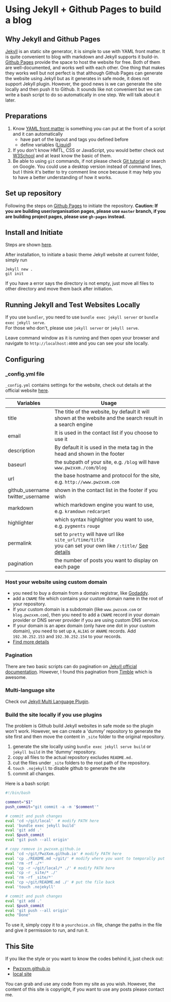 # Using Jekyll + Github Pages to build a blog


## Why Jekyll and Github Pages
[Jekyll](https://jekyllrb.com/) is an static site generator, it is simple to use with YAML front matter. It is quite convenient to blog with markdown and Jekyll supports it build-in. [Github Pages](https://pages.github.com/) provide the space to host the website for free. Both of them are well-documented, and works well with each other. One thing that makes they works well but not perfect is that although Github Pages can generate the website using Jekyll but as it generates in safe mode, it does not support Jekyll plugin. However, the good news is we can generate the site locally and then push it to Github. It sounds like not convenient but we can write a bash script to do so automatically in one step. We will talk about it later.


## Preparations
1. Know [YAML front matter](http://jekyllrb.com/docs/frontmatter/) is something you can put at the front of a script and it can automatically
    - have part of the layout and tags you defined before
    - define variables ([Liquid](http://liquidmarkup.org/))
2. If you don't know HMTL, CSS or JavaScript, you would better check out [W3School](http://www.w3schools.com/) and at least know the basic of them.
3. Be able to using `git` commands, if not please check [Git tutorial](http://rogerdudler.github.io/git-guide/) or search on Google. You could use a desktop version instead of command lines, but I think it's better to try comment line once because it may help you to have a better understanding of how it works.

## Set up repository
Following the steps on [Github Pages](https://pages.github.com/) to initiate the repository. **Caution: If you are building user/organisation pages, please use `master` branch, if you are building project pages, please use `gh-pages` instead.**

## Install and Initiate
Steps are shown [here](https://help.github.com/articles/using-jekyll-with-pages/).

After installation, to initiate a basic theme Jekyll website at current folder, simply run

```
Jekyll new .
git init
```

If you have a error says the directory is not empty, just move all files to other directory and move them back after initiation.

## Running Jekyll and Test Websites Locally
If you use `bundler`, you need to use `bundle exec jekyll server` or `bundle exec jekyll serve`.<br>For those who don't, please use `jekyll server` or `jekyll serve`.

Leave command window as it is running and then open your browser and navigate to `http://localhost:4000` and you can see your site locally.

## Configuring
### \_config.yml file
`_config.yml` contains settings for the website, check out details at the official website [here](http://jekyllrb.com/docs/configuration/).

Variables | Usage
---|---
title | The title of the website, by default it will shown at the website and the search result in a search engine
email | It is used in the contact list if you choose to use it
description | By default it is used in the meta tag in the head and shown in the footer
baseurl | the subpath of your site, e.g. `/blog` will have `www.pwzxxm./com/blog`
url | the base hostname and protocol for the site, e.g. `http://www.pwzxxm.com`
github\_username<br>twitter\_username | shown in the contact list in the footer if you wish
markdown | which markdown engine you want to use, e.g. `kramdown` `redcarpet`
highlighter | which syntax highlighter you want to use, e.g. `pygments` `rouge`
permalink | set to `pretty` will have url like `site_url/time/title` <br> you can set your own like `/:title/` [See details](http://jekyllrb.com/docs/permalinks/)
pagination | the number of posts you want to display on each page

### Host your website using custom domain
- you need to buy a domain from a domain registrar, like [Godaddy](https://godaddy.com).
- add a `CNAME` file which contains your custom domain name in the root of your repository.
- If your custom domain is a subdomain (like `www.pwzxxm.com` or `blog.pwzxxm.com`), then you need to add a `CNAME` record in your domain provider or DNS server provider if you are using custom DNS service.
- If your domain is an apex domain (only have one dot in your custom domain), you need to set up `A`, `ALIAS` or `ANAME` records. Add `192.30.252.153` and `192.30.252.154` to your records.
- [Find more details](https://help.github.com/articles/setting-up-a-custom-domain-with-github-pages/)

### Pagination
There are two basic scripts can do pagination on [Jekyll official documentation](http://jekyllrb.com/docs/pagination/).
However, I found this pagination from [Timble](http://www.timble.net/blog/2015/05/07/better-pagination-for-jekyll.html) which is awesome.

### Multi-language site
Check out [Jekyll Multi Language Plugin](http://jekyll-langs.liaohuqiu.net/).

### Build the site locally if you use plugins
The problem is Github build Jekyll websites in safe mode so the plugin won't work. However, we can create a 'dummy' repository to generate the site first and then move the content in `_site` folder to the original repository.

1. generate the site locally using `bundle exec jekyll serve build` or `jekyll build` in the 'dummy' repository.
2. copy all files to the actual repository excludes `README.md.`
3. cut the files under  `_site` folders to the root path of the repository.
4. `touch .nojekyll` to disable github to generate the site
5. commit all changes.

Here is a bash script:

```bash
#!/bin/bash

comment="$1"
push_commit="git commit -a -m '$comment'"

# commit and push changes
eval 'cd ~/git/local'  # modify PATH here
eval 'bundle exec jekyll build'
eval 'git add .'
eval $push_commit
eval 'git push --all origin'

# copy remove in pwzxxm.github.io
eval 'cd ~/git/PwzXxm.github.io' # modify PATH here
eval 'cp ./README.md ~/git/' # modify where you want to temporally put the README.md
eval 'rm -rf ./*'
eval 'cp -r ~/git/local/* ./' # modify PATH here
eval 'cp -r _site/* ./'
eval 'rm -rf _site/*'
eval 'cp ~/git/README.md ./' # put the file back
eval 'touch .nojekyll'

# commit and push changes
eval 'git add .'
eval $push_commit
eval 'git push --all origin'
echo "Done"
```

To use it, simply copy it to a `yourchoice.sh` file, change the paths in the file and give it permission to run, and run it.

## This Site
If you like the style or you want to know the codes behind it, just check out:

- [Pwzxxm.github.io](https://github.com/PwzXxm/PwzXxm.github.io)
- [local site](https://github.com/PwzXxm/local-site)

You can grab and use any code from my site as you wish. However, the content of this site is copyright, if you want to use any posts please contact me.

